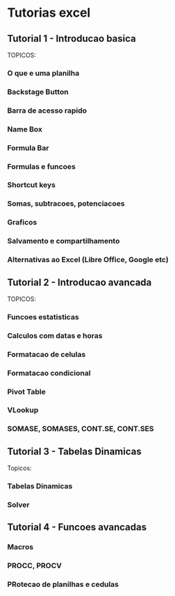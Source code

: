 # Tutorias excel

## Tutorial 1 - Introducao basica
TOPICOS:

### O que e uma planilha
### Backstage Button
### Barra de acesso rapido
### Name Box
### Formula Bar
### Formulas e funcoes
### Shortcut keys
### Somas, subtracoes, potenciacoes
### Graficos
### Salvamento e compartilhamento
### Alternativas ao Excel (Libre Office, Google etc)

## Tutorial 2 - Introducao avancada
TOPICOS:

### Funcoes estatisticas
### Calculos com datas e horas
### Formatacao de celulas
### Formatacao condicional
### Pivot Table
### VLookup
### SOMASE, SOMASES, CONT.SE, CONT.SES

## Tutorial 3 - Tabelas Dinamicas
Topicos:

### Tabelas Dinamicas
### Solver

## Tutorial 4 - Funcoes avancadas

### Macros
### PROCC, PROCV
### PRotecao de planilhas e cedulas





